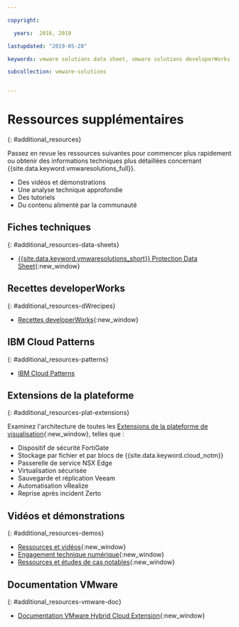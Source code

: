 ```yaml
---

copyright:

  years:  2016, 2019

lastupdated: "2019-05-28"

keywords: vmware solutions data sheet, vmware solutions developerWorks, vmware solutions video

subcollection: vmware-solutions


---
```


# Ressources supplémentaires
{: #additional_resources}

Passez en revue les ressources suivantes pour commencer plus rapidement ou obtenir des informations techniques plus détaillées concernant {{site.data.keyword.vmwaresolutions_full}}.
* Des vidéos et démonstrations
* Une analyse technique approfondie
* Des tutoriels
* Du contenu alimenté par la communauté

## Fiches techniques
{: #additional_resources-data-sheets}

* [{{site.data.keyword.vmwaresolutions_short}} Protection Data Sheet](https://www.ibm.com/software/reports/compatibility/clarity-reports/report/html/softwareReqsForProduct?deliverableId=236C87407E7411E6BA51E79BE9476040){:new_window}

## Recettes developerWorks
{: #additional_resources-dWrecipes}

* [Recettes developerWorks](https://developer.ibm.com/recipes/tutorials/?s=VMware+Solutions){:new_window}

## IBM Cloud Patterns
{: #additional_resources-patterns}

* [IBM Cloud Patterns](https://ibmcloudpatterns.mybluemix.net/#862581F800007C53/862581F800007DD5/862581D000837B23)

## Extensions de la plateforme
{: #additional_resources-plat-extensions}

Examinez l'architecture de toutes les [Extensions de la plateforme de visualisation](https://www.ibm.com/cloud/garage/architectures/virtualizationArchitecture/allvirtualizationextensions){:new_window}, telles que :
* Dispositif de sécurité FortiGate
* Stockage par fichier et par blocs de {{site.data.keyword.cloud_notm}}
* Passerelle de service NSX Edge
* Virtualisation sécurisée
* Sauvegarde et réplication Veeam
* Automatisation vRealize
* Reprise après incident Zerto

## Vidéos et démonstrations
{: #additional_resources-demos}

* [Ressources et vidéos](https://www.ibm.com/cloud/garage/architectures/virtualizationArchitecture/resources){:new_window}
* [Engagement technique numérique](https://ibm-dte.mybluemix.net/vmware){:new_window}
* [Ressources et études de cas notables](https://www.ibm.com/cloud/vmware/resources){:new_window}

## Documentation VMware
{: #additional_resources-vmware-doc}

* [Documentation VMware Hybrid Cloud Extension](https://cloud.vmware.com/vmware-hcx/resources){:new_window}
